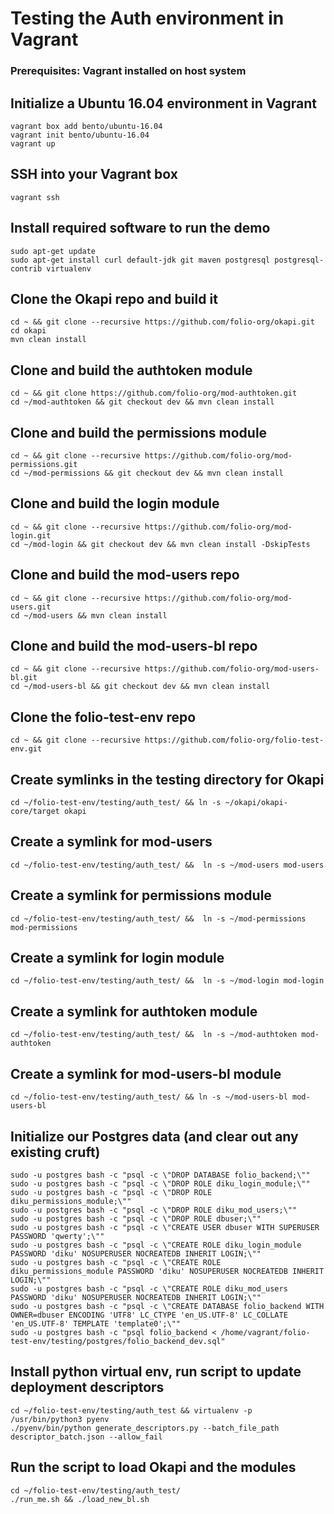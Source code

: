 # Testing the Auth environment in Vagrant

### Prerequisites: Vagrant installed on host system

## Initialize a Ubuntu 16.04 environment in Vagrant

```
vagrant box add bento/ubuntu-16.04
vagrant init bento/ubuntu-16.04
vagrant up
```

## SSH into your Vagrant box
```
vagrant ssh
```

## Install required software to run the demo

```
sudo apt-get update
sudo apt-get install curl default-jdk git maven postgresql postgresql-contrib virtualenv
```
## Clone the Okapi repo and build it
```
cd ~ && git clone --recursive https://github.com/folio-org/okapi.git
cd okapi
mvn clean install
```
## Clone and build the authtoken module
```
cd ~ && git clone https://github.com/folio-org/mod-authtoken.git
cd ~/mod-authtoken && git checkout dev && mvn clean install
```
## Clone and build the permissions module
```
cd ~ && git clone --recursive https://github.com/folio-org/mod-permissions.git
cd ~/mod-permissions && git checkout dev && mvn clean install
```
## Clone and build the login module
```
cd ~ && git clone --recursive https://github.com/folio-org/mod-login.git
cd ~/mod-login && git checkout dev && mvn clean install -DskipTests
```
## Clone and build the mod-users repo
```
cd ~ && git clone --recursive https://github.com/folio-org/mod-users.git
cd ~/mod-users && mvn clean install
```

## Clone and build the mod-users-bl repo
```
cd ~ && git clone --recursive https://github.com/folio-org/mod-users-bl.git
cd ~/mod-users-bl && git checkout dev && mvn clean install
```
## Clone the folio-test-env repo
```
cd ~ && git clone --recursive https://github.com/folio-org/folio-test-env.git
```
## Create symlinks in the testing directory for Okapi
```
cd ~/folio-test-env/testing/auth_test/ && ln -s ~/okapi/okapi-core/target okapi
```

## Create a symlink for mod-users
```
cd ~/folio-test-env/testing/auth_test/ &&  ln -s ~/mod-users mod-users
```

## Create a symlink for permissions module
```
cd ~/folio-test-env/testing/auth_test/ &&  ln -s ~/mod-permissions mod-permissions
```
## Create a symlink for login module
```
cd ~/folio-test-env/testing/auth_test/ &&  ln -s ~/mod-login mod-login 
```
## Create a symlink for authtoken module
```
cd ~/folio-test-env/testing/auth_test/ &&  ln -s ~/mod-authtoken mod-authtoken
```

## Create a symlink for mod-users-bl module
```
cd ~/folio-test-env/testing/auth_test/ && ln -s ~/mod-users-bl mod-users-bl
```
## Initialize our Postgres data (and clear out any existing cruft)
```
sudo -u postgres bash -c "psql -c \"DROP DATABASE folio_backend;\""
sudo -u postgres bash -c "psql -c \"DROP ROLE diku_login_module;\""
sudo -u postgres bash -c "psql -c \"DROP ROLE diku_permissions_module;\""
sudo -u postgres bash -c "psql -c \"DROP ROLE diku_mod_users;\""
sudo -u postgres bash -c "psql -c \"DROP ROLE dbuser;\""
sudo -u postgres bash -c "psql -c \"CREATE USER dbuser WITH SUPERUSER PASSWORD 'qwerty';\""
sudo -u postgres bash -c "psql -c \"CREATE ROLE diku_login_module PASSWORD 'diku' NOSUPERUSER NOCREATEDB INHERIT LOGIN;\""
sudo -u postgres bash -c "psql -c \"CREATE ROLE diku_permissions_module PASSWORD 'diku' NOSUPERUSER NOCREATEDB INHERIT LOGIN;\""
sudo -u postgres bash -c "psql -c \"CREATE ROLE diku_mod_users PASSWORD 'diku' NOSUPERUSER NOCREATEDB INHERIT LOGIN;\""
sudo -u postgres bash -c "psql -c \"CREATE DATABASE folio_backend WITH OWNER=dbuser ENCODING 'UTF8' LC_CTYPE 'en_US.UTF-8' LC_COLLATE 'en_US.UTF-8' TEMPLATE 'template0';\""
sudo -u postgres bash -c "psql folio_backend < /home/vagrant/folio-test-env/testing/postgres/folio_backend_dev.sql"
```

## Install python virtual env, run script to update deployment descriptors
```
cd ~/folio-test-env/testing/auth_test && virtualenv -p /usr/bin/python3 pyenv
./pyenv/bin/python generate_descriptors.py --batch_file_path descriptor_batch.json --allow_fail
```
## Run the script to load Okapi and the modules
```
cd ~/folio-test-env/testing/auth_test/
./run_me.sh && ./load_new_bl.sh
```
